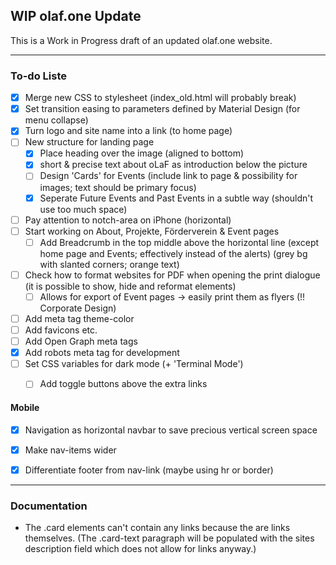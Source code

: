 ## WIP olaf.one Update
This is a Work in Progress draft of an updated olaf.one website.

---

### To-do Liste
- [x] Merge new CSS to stylesheet (index_old.html will probably break)
- [x] Set transition easing to parameters defined by Material Design (for menu collapse)
- [x] Turn logo and site name into a link (to home page)
- [ ] New structure for landing page
    - [x] Place heading over the image (aligned to bottom)
    - [x] short & precise text about oLaF as introduction below the picture
    - [ ] Design 'Cards' for Events (include link to page & possibility for images; text should be primary focus)
    - [x] Seperate Future Events and Past Events in a subtle way (shouldn't use too much space)
- [ ] Pay attention to notch-area on iPhone (horizontal)
- [ ] Start working on About, Projekte, Förderverein & Event pages
    - [ ] Add Breadcrumb in the top middle above the horizontal line (except home page and Events; effectively instead of the alerts) (grey bg with slanted corners; orange text)
- [ ] Check how to format websites for PDF when opening the print dialogue (it is possible to show, hide and reformat elements)
    - [ ] Allows for export of Event pages -> easily print them as flyers (!! Corporate Design)
- [ ] Add meta tag theme-color
- [ ] Add favicons etc.
- [ ] Add Open Graph meta tags
- [x] Add robots meta tag for development
- [ ] Set CSS variables for dark mode (+ 'Terminal Mode')
    - [ ] Add toggle buttons above the extra links


#### Mobile
- [x] Navigation as horizontal navbar to save precious vertical screen space
- [x] Make nav-items wider
- [x] Differentiate footer from nav-link (maybe using hr or border)


---
### Documentation
- The .card elements can't contain any links because the are links themselves. (The .card-text paragraph will be populated with the sites description field which does not allow for links anyway.)